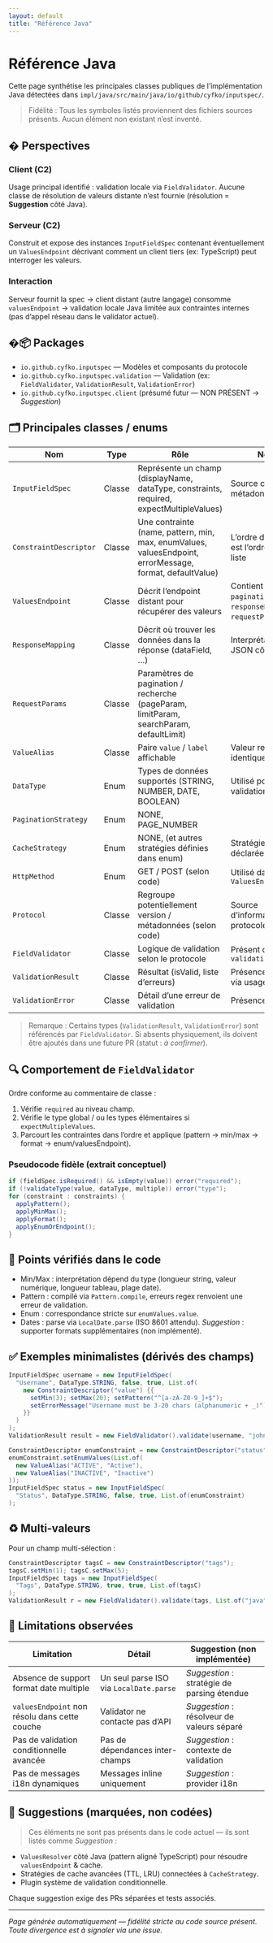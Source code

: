 ```yaml
---
layout: default
title: "Référence Java"
---
```


# Référence Java

Cette page synthétise les principales classes publiques de l’implémentation Java détectées dans `impl/java/src/main/java/io/github/cyfko/inputspec/`.

> Fidélité : Tous les symboles listés proviennent des fichiers sources présents. Aucun élément non existant n’est inventé.

## � Perspectives

### Client (C2)
Usage principal identifié : validation locale via `FieldValidator`. Aucune classe de résolution de valeurs distante n’est fournie (résolution = **Suggestion** côté Java).

### Serveur (C2)
Construit et expose des instances `InputFieldSpec` contenant éventuellement un `ValuesEndpoint` décrivant comment un client tiers (ex: TypeScript) peut interroger les valeurs.

### Interaction
Serveur fournit la spec → client distant (autre langage) consomme `valuesEndpoint` → validation locale Java limitée aux contraintes internes (pas d’appel réseau dans le validator actuel).

## �📦 Packages

- `io.github.cyfko.inputspec` — Modèles et composants du protocole
- `io.github.cyfko.inputspec.validation` — Validation (ex: `FieldValidator`, `ValidationResult`, `ValidationError`)
- `io.github.cyfko.inputspec.client` (présumé futur — NON PRÉSENT → *Suggestion*)

## 🗂️ Principales classes / enums

| Nom | Type | Rôle | Notes |
|-----|------|------|-------|
| `InputFieldSpec` | Classe | Représente un champ (displayName, dataType, constraints, required, expectMultipleValues) | Source centrale de métadonnées |
| `ConstraintDescriptor` | Classe | Une contrainte (name, pattern, min, max, enumValues, valuesEndpoint, errorMessage, format, defaultValue) | L’ordre d’exécution est l’ordre dans la liste |
| `ValuesEndpoint` | Classe | Décrit l’endpoint distant pour récupérer des valeurs | Contient `uri`, `paginationStrategy`, `responseMapping`, `requestParams`, etc. |
| `ResponseMapping` | Classe | Décrit où trouver les données dans la réponse (dataField, …) | Interprétation du JSON côté client |
| `RequestParams` | Classe | Paramètres de pagination / recherche (pageParam, limitParam, searchParam, defaultLimit) | |
| `ValueAlias` | Classe | Paire `value` / `label` affichable | Valeur retournée identique à l’entrée |
| `DataType` | Enum | Types de données supportés (STRING, NUMBER, DATE, BOOLEAN) | Utilisé pour validations de base |
| `PaginationStrategy` | Enum | NONE, PAGE_NUMBER | |
| `CacheStrategy` | Enum | NONE, (et autres stratégies définies dans enum) | Stratégies de cache déclarées |
| `HttpMethod` | Enum | GET / POST (selon code) | Utilisé dans `ValuesEndpoint` |
| `Protocol` | Classe | Regroupe potentiellement version / métadonnées (selon code) | Source d’information protocole |
| `FieldValidator` | Classe | Logique de validation selon le protocole | Présent dans `validation` |
| `ValidationResult` | Classe | Résultat (isValid, liste d’erreurs) | Présence supposée via usages validator |
| `ValidationError` | Classe | Détail d’une erreur de validation | Présence supposée |

> Remarque : Certains types (`ValidationResult`, `ValidationError`) sont référencés par `FieldValidator`. Si absents physiquement, ils doivent être ajoutés dans une future PR (statut : *à confirmer*).

## 🔍 Comportement de `FieldValidator`

Ordre conforme au commentaire de classe :
1. Vérifie `required` au niveau champ.
2. Vérifie le type global / ou les types élémentaires si `expectMultipleValues`.
3. Parcourt les contraintes dans l’ordre et applique (pattern → min/max → format → enum/valuesEndpoint).

### Pseudocode fidèle (extrait conceptuel)
```java
if (fieldSpec.isRequired() && isEmpty(value)) error("required");
if (!validateType(value, dataType, multiple)) error("type");
for (constraint : constraints) {
  applyPattern();
  applyMinMax();
  applyFormat();
  applyEnumOrEndpoint();
}
```

## 🧪 Points vérifiés dans le code

- Min/Max : interprétation dépend du type (longueur string, valeur numérique, longueur tableau, plage date).
- Pattern : compilé via `Pattern.compile`, erreurs regex renvoient une erreur de validation.
- Enum : correspondance stricte sur `enumValues.value`.
- Dates : parse via `LocalDate.parse` (ISO 8601 attendu). *Suggestion* : supporter formats supplémentaires (non implémenté).

## ✅ Exemples minimalistes (dérivés des champs)

```java
InputFieldSpec username = new InputFieldSpec(
  "Username", DataType.STRING, false, true, List.of(
    new ConstraintDescriptor("value") {{
      setMin(3); setMax(20); setPattern("^[a-zA-Z0-9_]+$");
      setErrorMessage("Username must be 3-20 chars (alphanumeric + _)");
    }}
  )
);
ValidationResult result = new FieldValidator().validate(username, "john_doe");
```

```java
ConstraintDescriptor enumConstraint = new ConstraintDescriptor("status");
enumConstraint.setEnumValues(List.of(
  new ValueAlias("ACTIVE", "Active"),
  new ValueAlias("INACTIVE", "Inactive")
));
InputFieldSpec status = new InputFieldSpec(
  "Status", DataType.STRING, false, true, List.of(enumConstraint)
);
```

## ♻️ Multi‑valeurs

Pour un champ multi-sélection :
```java
ConstraintDescriptor tagsC = new ConstraintDescriptor("tags");
tagsC.setMin(1); tagsC.setMax(5);
InputFieldSpec tags = new InputFieldSpec(
  "Tags", DataType.STRING, true, true, List.of(tagsC)
);
ValidationResult r = new FieldValidator().validate(tags, List.of("java", "spring"));
```

## 🚫 Limitations observées

| Limitation | Détail | Suggestion (non implémentée) |
|------------|--------|------------------------------|
| Absence de support format date multiple | Un seul parse ISO via `LocalDate.parse` | *Suggestion* : stratégie de parsing étendue |
| `valuesEndpoint` non résolu dans cette couche | Validator ne contacte pas d’API | *Suggestion* : résolveur de valeurs séparé |
| Pas de validation conditionnelle avancée | Pas de dépendances inter-champs | *Suggestion* : contexte de validation |
| Pas de messages i18n dynamiques | Messages inline uniquement | *Suggestion* : provider i18n |

## 🧩 Suggestions (marquées, non codées)

> Ces éléments ne sont pas présents dans le code actuel — ils sont listés comme *Suggestion* :
- `ValuesResolver` côté Java (pattern aligné TypeScript) pour résoudre `valuesEndpoint` & cache.
- Stratégies de cache avancées (TTL, LRU) connectées à `CacheStrategy`.
- Plugin système de validation conditionnelle.

Chaque suggestion exige des PRs séparées et tests associés.

---

*Page générée automatiquement — fidélité stricte au code source présent. Toute divergence est à signaler via une issue.*
